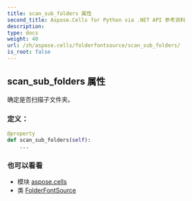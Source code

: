 ```yaml
---
title: scan_sub_folders 属性
second_title: Aspose.Cells for Python via .NET API 参考资料
description:
type: docs
weight: 40
url: /zh/aspose.cells/folderfontsource/scan_sub_folders/
is_root: false
---
```

## scan_sub_folders 属性

确定是否扫描子文件夹。
### 定义：
```python
@property
def scan_sub_folders(self):
    ...
```

### 也可以看看
* 模块 [aspose.cells](../../)
* 类 [FolderFontSource](/cells/python-net/zh/aspose.cells/folderfontsource)
